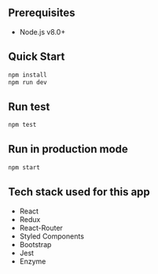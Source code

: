 ## Prerequisites
- Node.js v8.0+

## Quick Start
```sh
npm install
npm run dev
```

## Run test
```sh
npm test
```

## Run in production mode
```sh
npm start
```

## Tech stack used for this app
- React
- Redux
- React-Router
- Styled Components
- Bootstrap
- Jest
- Enzyme
